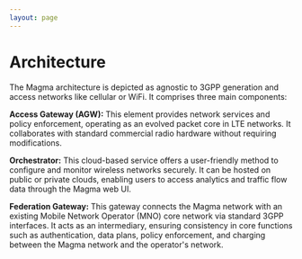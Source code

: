 ```yaml
---
layout: page
---
```


# Architecture


The Magma architecture is depicted as agnostic to 3GPP generation and access networks like cellular or WiFi. It comprises three main components:

**Access Gateway (AGW):** This element provides network services and policy enforcement, operating as an evolved packet core in LTE networks. It collaborates with standard commercial radio hardware without requiring modifications.

**Orchestrator:** This cloud-based service offers a user-friendly method to configure and monitor wireless networks securely. It can be hosted on public or private clouds, enabling users to access analytics and traffic flow data through the Magma web UI.

**Federation Gateway:** This gateway connects the Magma network with an existing Mobile Network Operator (MNO) core network via standard 3GPP interfaces. It acts as an intermediary, ensuring consistency in core functions such as authentication, data plans, policy enforcement, and charging between the Magma network and the operator's network.
